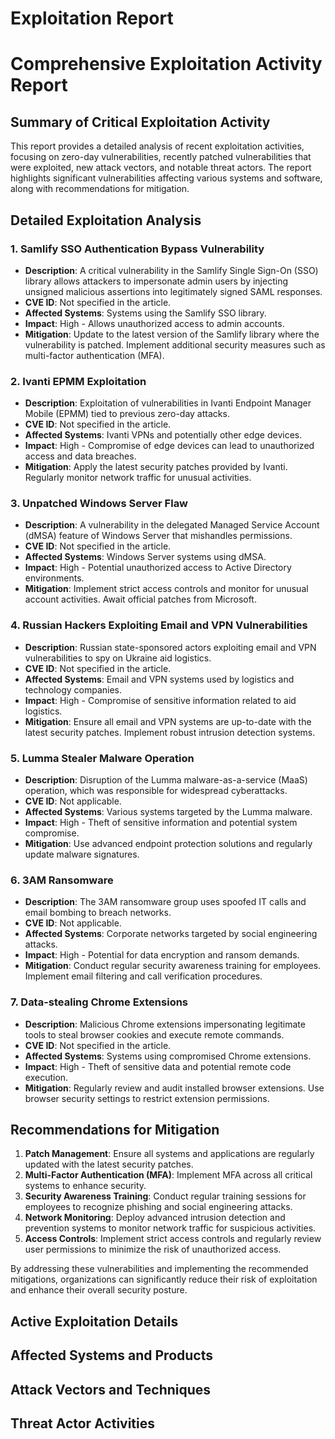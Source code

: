 # Exploitation Report

# Comprehensive Exploitation Activity Report

## Summary of Critical Exploitation Activity

This report provides a detailed analysis of recent exploitation activities, focusing on zero-day vulnerabilities, recently patched vulnerabilities that were exploited, new attack vectors, and notable threat actors. The report highlights significant vulnerabilities affecting various systems and software, along with recommendations for mitigation.

## Detailed Exploitation Analysis

### 1. **Samlify SSO Authentication Bypass Vulnerability**

- **Description**: A critical vulnerability in the Samlify Single Sign-On (SSO) library allows attackers to impersonate admin users by injecting unsigned malicious assertions into legitimately signed SAML responses.
- **CVE ID**: Not specified in the article.
- **Affected Systems**: Systems using the Samlify SSO library.
- **Impact**: High - Allows unauthorized access to admin accounts.
- **Mitigation**: Update to the latest version of the Samlify library where the vulnerability is patched. Implement additional security measures such as multi-factor authentication (MFA).

### 2. **Ivanti EPMM Exploitation**

- **Description**: Exploitation of vulnerabilities in Ivanti Endpoint Manager Mobile (EPMM) tied to previous zero-day attacks.
- **CVE ID**: Not specified in the article.
- **Affected Systems**: Ivanti VPNs and potentially other edge devices.
- **Impact**: High - Compromise of edge devices can lead to unauthorized access and data breaches.
- **Mitigation**: Apply the latest security patches provided by Ivanti. Regularly monitor network traffic for unusual activities.

### 3. **Unpatched Windows Server Flaw**

- **Description**: A vulnerability in the delegated Managed Service Account (dMSA) feature of Windows Server that mishandles permissions.
- **CVE ID**: Not specified in the article.
- **Affected Systems**: Windows Server systems using dMSA.
- **Impact**: High - Potential unauthorized access to Active Directory environments.
- **Mitigation**: Implement strict access controls and monitor for unusual account activities. Await official patches from Microsoft.

### 4. **Russian Hackers Exploiting Email and VPN Vulnerabilities**

- **Description**: Russian state-sponsored actors exploiting email and VPN vulnerabilities to spy on Ukraine aid logistics.
- **CVE ID**: Not specified in the article.
- **Affected Systems**: Email and VPN systems used by logistics and technology companies.
- **Impact**: High - Compromise of sensitive information related to aid logistics.
- **Mitigation**: Ensure all email and VPN systems are up-to-date with the latest security patches. Implement robust intrusion detection systems.

### 5. **Lumma Stealer Malware Operation**

- **Description**: Disruption of the Lumma malware-as-a-service (MaaS) operation, which was responsible for widespread cyberattacks.
- **CVE ID**: Not applicable.
- **Affected Systems**: Various systems targeted by the Lumma malware.
- **Impact**: High - Theft of sensitive information and potential system compromise.
- **Mitigation**: Use advanced endpoint protection solutions and regularly update malware signatures.

### 6. **3AM Ransomware**

- **Description**: The 3AM ransomware group uses spoofed IT calls and email bombing to breach networks.
- **CVE ID**: Not applicable.
- **Affected Systems**: Corporate networks targeted by social engineering attacks.
- **Impact**: High - Potential for data encryption and ransom demands.
- **Mitigation**: Conduct regular security awareness training for employees. Implement email filtering and call verification procedures.

### 7. **Data-stealing Chrome Extensions**

- **Description**: Malicious Chrome extensions impersonating legitimate tools to steal browser cookies and execute remote commands.
- **CVE ID**: Not specified in the article.
- **Affected Systems**: Systems using compromised Chrome extensions.
- **Impact**: High - Theft of sensitive data and potential remote code execution.
- **Mitigation**: Regularly review and audit installed browser extensions. Use browser security settings to restrict extension permissions.

## Recommendations for Mitigation

1. **Patch Management**: Ensure all systems and applications are regularly updated with the latest security patches.
2. **Multi-Factor Authentication (MFA)**: Implement MFA across all critical systems to enhance security.
3. **Security Awareness Training**: Conduct regular training sessions for employees to recognize phishing and social engineering attacks.
4. **Network Monitoring**: Deploy advanced intrusion detection and prevention systems to monitor network traffic for suspicious activities.
5. **Access Controls**: Implement strict access controls and regularly review user permissions to minimize the risk of unauthorized access.

By addressing these vulnerabilities and implementing the recommended mitigations, organizations can significantly reduce their risk of exploitation and enhance their overall security posture.

## Active Exploitation Details



## Affected Systems and Products



## Attack Vectors and Techniques



## Threat Actor Activities

 